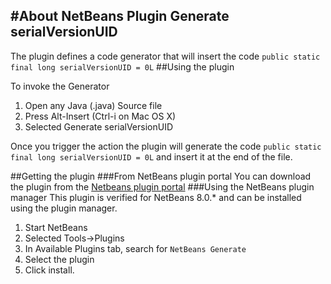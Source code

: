 #About NetBeans Plugin Generate serialVersionUID
------------------------------------------------

The plugin defines a code generator that will insert the code ``` public static final long serialVersionUID = 0L ```
##Using the plugin

To invoke the Generator

1. Open any Java (.java) Source file
2. Press Alt-Insert (Ctrl-i on Mac OS X)
3. Selected Generate serialVersionUID

Once you trigger the action the plugin will generate the code ``` public static final long serialVersionUID = 0L ``` and 
insert it at the end of the file.

##Getting the plugin
###From NetBeans plugin portal
You can download the plugin from the [Netbeans plugin portal](http://plugins.netbeans.org/plugin/58996/?show=true)
###Using the NetBeans plugin manager
This plugin is verified for NetBeans 8.0.* and can be installed using the plugin manager.

1. Start NetBeans
2. Selected Tools->Plugins
3. In Available Plugins tab, search for ```NetBeans Generate```
4. Select the plugin
5. Click install. 

